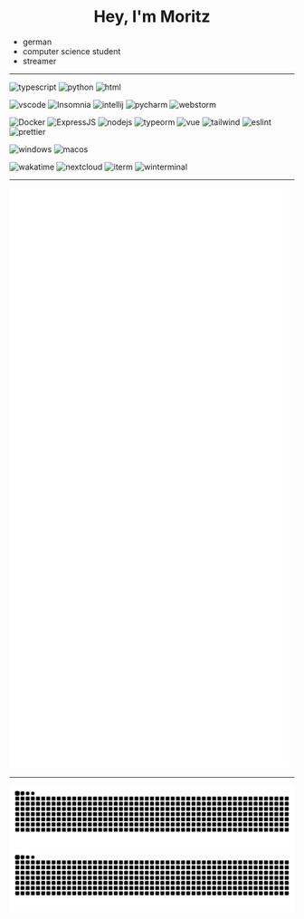 <h1 align="center">Hey, I'm Moritz</h1>

<ul>
	<li>german
	<li>computer science student</li>
	<li>streamer
</ul>
<hr>

![typescript](https://img.shields.io/badge/TypeScript-007ACC?style=for-the-badge&logo=typescript&logoColor=white) ![python](https://img.shields.io/badge/Python-3776AB?style=for-the-badge&logo=python&logoColor=white) ![html](https://img.shields.io/badge/HTML5-E34F26?style=for-the-badge&logo=html5&logoColor=white)  

![vscode](https://img.shields.io/badge/VSCodium-0078D4?style=for-the-badge&logo=vscodium&logoColor=white) ![Insomnia](https://img.shields.io/badge/Insomnia-5849be?style=for-the-badge&logo=Insomnia&logoColor=white) ![intellij](https://img.shields.io/badge/IntelliJ_IDEA-000000.svg?style=for-the-badge&logo=intellij-idea&logoColor=white) ![pycharm](https://img.shields.io/badge/PyCharm-000000.svg?&style=for-the-badge&logo=PyCharm&logoColor=white) ![webstorm](https://img.shields.io/badge/WebStorm-000000?style=for-the-badge&logo=WebStorm&logoColor=white)

![Docker](https://img.shields.io/badge/Docker-2CA5E0?style=for-the-badge&logo=docker&logoColor=white) ![ExpressJS](https://img.shields.io/badge/Express.js-000000?style=for-the-badge&logo=express&logoColor=white)  ![nodejs](https://img.shields.io/badge/Node.js-339933?style=for-the-badge&logo=nodedotjs&logoColor=white) ![typeorm](https://img.shields.io/badge/typeorm-FE0803?style=for-the-badge&logo=typeorm&logoColor=white) ![vue](https://img.shields.io/badge/Vue.js-35495E?style=for-the-badge&logo=vuedotjs&logoColor=4FC08D) ![tailwind](https://img.shields.io/badge/Tailwind_CSS-38B2AC?style=for-the-badge&logo=tailwind-css&logoColor=white) ![eslint](https://img.shields.io/badge/eslint-3A33D1?style=for-the-badge&logo=eslint&logoColor=white) ![prettier](https://img.shields.io/badge/prettier-1A2C34?style=for-the-badge&logo=prettier&logoColor=F7BA3E)

![windows](https://img.shields.io/badge/Windows-0078D6?style=for-the-badge&logo=windows&logoColor=white) ![macos](https://img.shields.io/badge/mac%20os-000000?style=for-the-badge&logo=apple&logoColor=white)

![wakatime](https://img.shields.io/badge/WakaTime-000000?style=for-the-badge&logo=WakaTime&logoColor=white) ![nextcloud](https://img.shields.io/badge/Nextcloud-0082C9?style=for-the-badge&logo=Nextcloud&logoColor=white) ![iterm](https://img.shields.io/badge/iTerm2-000000?style=for-the-badge&logo=iterm2&logoColor=white) ![winterminal](https://img.shields.io/badge/windows%20terminal-4D4D4D?style=for-the-badge&logo=windows%20terminal&logoColor=white)

<hr>

![Statistics](./github-metrics.svg)

<hr>

![GitHub Snake Light](https://raw.githubusercontent.com/c0dermo/c0dermo/output/github-snake.svg#gh-light-mode-only)
![GitHub Snake dark](https://raw.githubusercontent.com/c0dermo/c0dermo/output/github-snake-dark.svg#gh-dark-mode-only)
